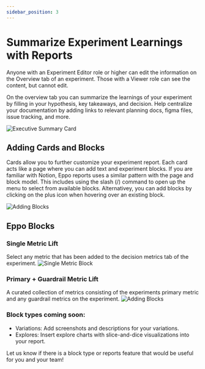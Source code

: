 ```yaml
---
sidebar_position: 3
---
```


# Summarize Experiment Learnings with Reports

Anyone with an Experiment Editor role or higher can edit the information on the Overview tab of an experiment. Those with a Viewer role can see the content, but cannot edit. 

On the overview tab you can summarize the learnings of your experiment by filling in your hypothesis, key takeaways, and decision. Help centralize your documentation by adding links to relevant planning docs, figma files, issue tracking, and more.

![Executive Summary Card](/img/experiments/reports/top-summary-card.png)


## Adding Cards and Blocks
Cards allow you to further customize your experiment report. Each card acts like a page where you can add text and experiment blocks. If you are familiar with Notion, Eppo reports uses a similar pattern with the page and block model. This includes using the slash (/) command to open up the menu to select from available blocks. Alternativey, you can add blocks by clicking on the plus icon when hovering over an existing block. 

![Adding Blocks](/img/experiments/reports/adding-metric-block.gif)

## Eppo Blocks
### Single Metric Lift
Select any metric that has been added to the decision metrics tab of the experiment. 
![Single Metric Block](/img/experiments/reports/single-metric-block.gif)

### Primary + Guardrail Metric Lift
A curated collection of metrics consisting of the experiments primary metric and any guardrail metrics on the experiment. 
![Adding Blocks](/img/experiments/reports/primary-guardrail-block.gif)

### Block types coming soon:
* Variations: Add screenshots and descriptions for your variations. 
* Explores: Insert explore charts with slice-and-dice visualizations into your report.


Let us know if there is a block type or reports feature that would be useful for you and your team!